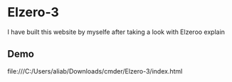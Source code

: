 # Elzero-3
I have built this website by myselfe after taking a look with Elzeroo explain 

## Demo 

file:///C:/Users/aliab/Downloads/cmder/Elzero-3/index.html
